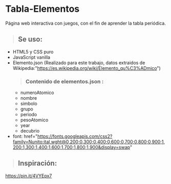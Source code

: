 # Tabla-Elementos
Página web interactiva con juegos, con el fin de aprender la tabla periódica.
> ## Se uso:
* HTML5 y CSS puro
* JavaScript vanilla
* Elemento.json (Realizado para este trabajo, datos extraidos de Wikipedia:"https://es.wikipedia.org/wiki/Elemento_qu%C3%ADmico") 
  > ### Contenido de elementos.json :
    * numeroAtomico
    * nombre
    * simbolo
    * grupo
    * periodo
    * pesoAtomico
    * year
    * decubrio
* font: href="https://fonts.googleapis.com/css2?family=Nunito:ital,wght@0,200;0,300;0,400;0,600;0,700;0,800;0,900;1,200;1,300;1,400;1,600;1,700;1,800;1,900&display=swap"
> ## Inspiración:
https://pin.it/4VYEpx7
